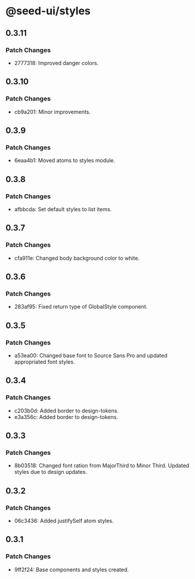 # @seed-ui/styles

## 0.3.11

### Patch Changes

- 2777318: Improved danger colors.

## 0.3.10

### Patch Changes

- cb9a201: Minor improvements.

## 0.3.9

### Patch Changes

- 6eaa4b1: Moved atoms to styles module.

## 0.3.8

### Patch Changes

- afbbcda: Set default styles to list items.

## 0.3.7

### Patch Changes

- cfa911e: Changed body background color to white.

## 0.3.6

### Patch Changes

- 283af95: Fixed return type of GlobalStyle component.

## 0.3.5

### Patch Changes

- a53ea00: Changed base font to Source Sans Pro and updated appropriated font styles.

## 0.3.4

### Patch Changes

- c203b0d: Added border to design-tokens.
- e3a356c: Added border to design-tokens.

## 0.3.3

### Patch Changes

- 8b03518: Changed font ration from MajorThird to Minor Third. Updated styles due to design updates.

## 0.3.2

### Patch Changes

- 06c3436: Added justifySelf atom styles.

## 0.3.1

### Patch Changes

- 9ff2f24: Base components and styles created.
